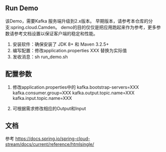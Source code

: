 ## Run Demo
该Demo，需要Kafka 服务端升级到2.x版本。
早期版本，请参考本仓库的分支:spring.cloud.Camden。
demo的目的仅仅是把应用跑起来作为参考，更多参数请参考文档设置以保证客户端的稳定和性能。

1. 安装软件：确保安装了 JDK 8+ 和 Maven 3.2.5+
2. 编写配置：修改application.properties XXX 替换为实际值
3. 发收消息：sh run_demo.sh 

## 配置参数
1. 修改application.properties中的
kafka.bootstrap-servers=XXX
kafka.consumer.group=XXX
kafka.output.topic.name=XXX
kafka.input.topic.name=XXX

2. 可根据需求修改相应的Output和Input

## 文档
参考 https://docs.spring.io/spring-cloud-stream/docs/current/reference/htmlsingle/

	


